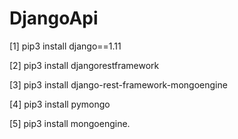 # DjangoApi
[1] pip3 install django==1.11

[2] pip3 install djangorestframework 

[3] pip3 install django-rest-framework-mongoengine 

[4] pip3 install pymongo 

[5] pip3 install mongoengine.
